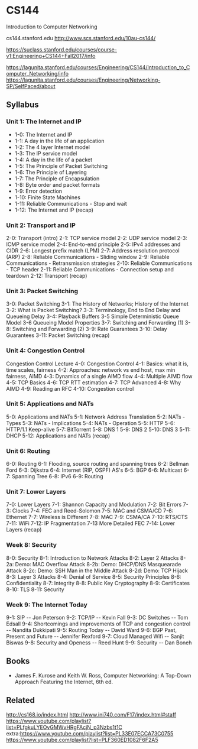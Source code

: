 CS144
=====

Introduction to Computer Networking

cs144.stanford.edu
http://www.scs.stanford.edu/10au-cs144/

https://suclass.stanford.edu/courses/course-v1:Engineering+CS144+Fall2017/info 

https://lagunita.stanford.edu/courses/Engineering/CS144/Introduction_to_Computer_Networking/info
https://lagunita.stanford.edu/courses/Engineering/Networking-SP/SelfPaced/about

## Syllabus
### Unit 1: The Internet and IP
+ 1-0: The Internet and IP
+ 1-1: A day in the life of an application
+ 1-2: The 4 layer Internet model
+ 1-3: The IP service model
+ 1-4: A day in the life of a packet
+ 1-5: The Principle of Packet Switching
+ 1-6: The Principle of Layering
+ 1-7: The Principle of Encapsulation
+ 1-8: Byte order and packet formats
+ 1-9: Error detection
+ 1-10: Finite State Machines
+ 1-11: Reliable Communications - Stop and wait
+ 1-12: The Internet and IP (recap)

### Unit 2: Transport and IP
2-0: Transport (intro)
2-1: TCP service model
2-2: UDP service model
2-3: ICMP service model
2-4: End-to-end principle
2-5: IPv4 addresses and CIDR
2-6: Longest prefix match (LPM)
2-7: Address resolution protocol (ARP)
2-8: Reliable Communications - Sliding window
2-9: Reliable Communications - Retransmission strategies
2-10: Reliable Communications - TCP header
2-11: Reliable Communications - Connection setup and teardown
2-12: Transport (recap)

### Unit 3: Packet Switching
3-0: Packet Switching
3-1: The History of Networks; History of the Internet
3-2: What is Packet Switching?
3-3: Terminology, End to End Delay and Queueing Delay
3-4: Playback Buffers
3-5 Simple Deterministic Queue Model
3-6 Queueing Model Properties
3-7: Switching and Forwarding (1)
3-8: Switching and Forwarding (2)
3-9: Rate Guarantees
3-10: Delay Guarantees
3-11: Packet Switching (recap)

### Unit 4: Congestion Control
Congestion Control Lecture
4-0: Congestion Control
4-1: Basics: what it is, time scales, fairness
4-2: Approaches: network vs end host, max min fairness, AIMD
4-3: Dynamics of a single AIMD flow
4-4: Multiple AIMD flow
4-5: TCP Basics
4-6: TCP RTT estimation
4-7: TCP Advanced
4-8: Why AIMD
4-9: Reading an RFC
4-10: Congestion control

### Unit 5: Applications and NATs
5-0: Applications and NATs
5-1: Network Address Translation
5-2: NATs - Types
5-3: NATs - Implications
5-4: NATs - Operation
5-5: HTTP
5-6: HTTP/1.1 Keep-alive
5-7: BitTorrent
5-8: DNS 1
5-9: DNS 2
5-10: DNS 3
5-11: DHCP
5-12: Applications and NATs (recap)

### Unit 6: Routing
6-0: Routing
6-1: Flooding, source routing and spanning trees
6-2: Bellman Ford
6-3: Dijkstra
6-4: Internet (RIP, OSPF) AS's
6-5: BGP
6-6: Multicast
6-7: Spanning Tree
6-8: IPv6
6-9: Routing

### Unit 7: Lower Layers
7-0: Lower Layers
7-1: Shannon Capacity and Modulation
7-2: Bit Errors
7-3: Clocks
7-4: FEC and Reed-Solomon
7-5: MAC and CSMA/CD
7-6: Ethernet
7-7: Wireless is Different
7-8: MAC
7-9: CSMA/CA
7-10: RTS/CTS
7-11: WiFi
7-12: IP Fragmentation
7-13 More Detailed FEC
7-14: Lower Layers (recap)

### Week 8: Security
8-0: Security
8-1: Introduction to Network Attacks
8-2: Layer 2 Attacks
8-2a: Demo: MAC Overflow Attack
8-2b: Demo: DHCP/DNS Masquearade Attack
8-2c: Demo: SSH Man in the Middle Attack
8-2d: Demo: TCP Hijack
8-3: Layer 3 Attacks
8-4: Denial of Service
8-5: Security Principles
8-6: Confidentiality
8-7: Integrity
8-8: Public Key Cryptography
8-9: Certificates
8-10: TLS
8-11: Security

### Week 9: The Internet Today
9-1: SIP -- Jon Peterson
9-2: TCP/IP -- Kevin Fall
9-3: DC Switches -- Tom Edsall
9-4: Shortcomings and improvements of TCP and congestion control -- Nandita Dukkipati
9-5: Routing Today -- David Ward
9-6: BGP Past, Present and Future -- Jennifer Rexford
9-7: Cloud Managed Wifi -- Sanjit Biswas
9-8: Security and Openess -- Reed Hunt
9-9: Security -- Dan Boneh

## Books
- James F. Kurose and Keith W. Ross, Computer Networking: A Top-Down Approach Featuring the Internet, 6th ed.

## Related
http://cs168.io/index.html
http://www.ini740.com/F17/index.html#staff
https://www.youtube.com/playlist?list=PLfgkuLYEOvGMWvHRgFAcjN_p3Nzbs1t1C
extra:https://www.youtube.com/playlist?list=PL33E07ECCA73C0755
https://www.youtube.com/playlist?list=PLF360ED1082F6F2A5
